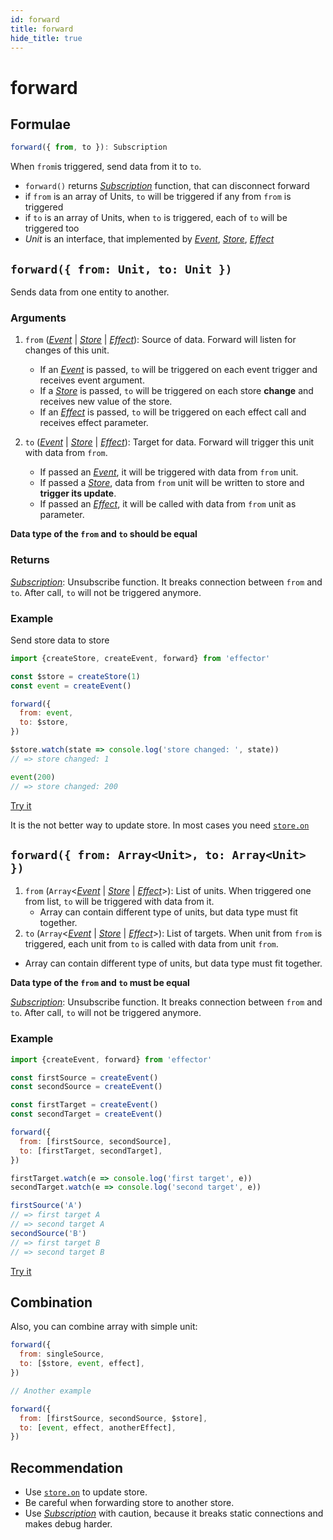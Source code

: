 ```yaml
---
id: forward
title: forward
hide_title: true
---
```


# forward

## Formulae

```ts
forward({ from, to }): Subscription
```

When `from`is triggered, send data from it to `to`.

- `forward()` returns [_Subscription_] function, that can disconnect forward
- if `from` is an array of Units, `to` will be triggered if any from `from` is triggered
- if `to` is an array of Units, when `to` is triggered, each of `to` will be triggered too
- _Unit_ is an interface, that implemented by [_Event_], [_Store_], [_Effect_]

## `forward({ from: Unit, to: Unit })`

Sends data from one entity to another.

### Arguments

1. `from` ([_Event_] | [_Store_] | [_Effect_]): Source of data. Forward will listen for changes of this unit.

   - If an [_Event_] is passed, `to` will be triggered on each event trigger and receives event argument.
   - If a [_Store_] is passed, `to` will be triggered on each store **change** and receives new value of the store.
   - If an [_Effect_] is passed, `to` will be triggered on each effect call and receives effect parameter.

2. `to` ([_Event_] | [_Store_] | [_Effect_]): Target for data. Forward will trigger this unit with data from `from`.

   - If passed an [_Event_], it will be triggered with data from `from` unit.
   - If passed a [_Store_], data from `from` unit will be written to store and **trigger its update**.
   - If passed an [_Effect_], it will be called with data from `from` unit as parameter.

**Data type of the `from` and `to` should be equal**

### Returns

[_Subscription_]: Unsubscribe function. It breaks connection between `from` and `to`. After call, `to` will not be triggered anymore.

### Example

Send store data to store

```js
import {createStore, createEvent, forward} from 'effector'

const $store = createStore(1)
const event = createEvent()

forward({
  from: event,
  to: $store,
})

$store.watch(state => console.log('store changed: ', state))
// => store changed: 1

event(200)
// => store changed: 200
```

[Try it](https://share.effector.dev/UeJbgRG9)

It is the not better way to update store. In most cases you need [`store.on`](https://effector.now.sh/docs/api/effector/store#ontrigger-handler)

## `forward({ from: Array<Unit>, to: Array<Unit> })`

1. `from` (`Array`<[_Event_] | [_Store_] | [_Effect_]>): List of units. When triggered one from list, `to` will be triggered with data from it.
   - Array can contain different type of units, but data type must fit together.
2. `to` (`Array`<[_Event_] | [_Store_] | [_Effect_]>): List of targets. When unit from `from` is triggered, each unit from `to` is called with data from unit `from`.

- Array can contain different type of units, but data type must fit together.

**Data type of the `from` and `to` must be equal**

[_Subscription_]: Unsubscribe function. It breaks connection between `from` and `to`. After call, `to` will not be triggered anymore.

### Example

```js
import {createEvent, forward} from 'effector'

const firstSource = createEvent()
const secondSource = createEvent()

const firstTarget = createEvent()
const secondTarget = createEvent()

forward({
  from: [firstSource, secondSource],
  to: [firstTarget, secondTarget],
})

firstTarget.watch(e => console.log('first target', e))
secondTarget.watch(e => console.log('second target', e))

firstSource('A')
// => first target A
// => second target A
secondSource('B')
// => first target B
// => second target B
```

[Try it](https://share.effector.dev/8aVpg8nU)

## Combination

Also, you can combine array with simple unit:

```js
forward({
  from: singleSource,
  to: [$store, event, effect],
})

// Another example

forward({
  from: [firstSource, secondSource, $store],
  to: [event, effect, anotherEffect],
})
```

## Recommendation

- Use [`store.on`](https://effector.now.sh/docs/api/effector/store#ontrigger-handler) to update store.
- Be careful when forwarding store to another store.
- Use [_Subscription_] with caution, because it breaks static connections and makes debug harder.

[_effect_]: Effect.md
[_store_]: Store.md
[_event_]: Event.md
[_subscription_]: ../../glossary.md#subscription
